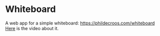 # Whiteboard
A web app for a simple whiteboard: <a href="https://phildecroos.com/whiteboard">https://phildecroos.com/whiteboard</a>
<a href="https://www.youtube.com/watch?v=EkG7d2XrCdw&ab_channel=Phil">Here</a> is the video about it.

